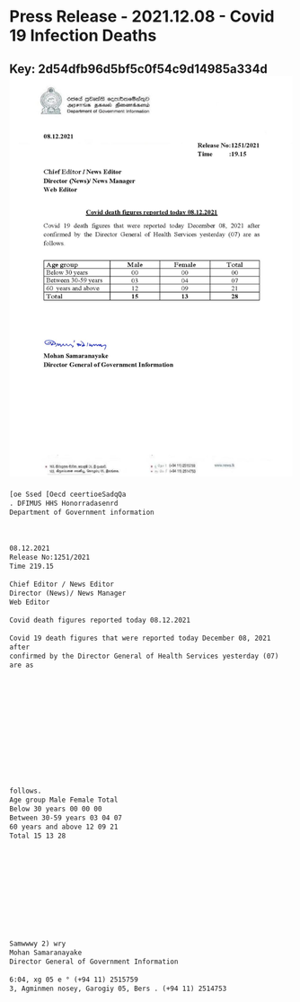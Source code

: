 # Press Release - 2021.12.08 - Covid 19 Infection Deaths 
Key: 2d54dfb96d5bf5c0f54c9d14985a334d 
![img](img/2d54dfb96d5bf5c0f54c9d14985a334d.jpg)
---
```
[oe Ssed [Oecd ceertioeSadqQa
. DFIMUS HHS Honorradasenrd
Department of Government information

 

08.12.2021
Release No:1251/2021
Time 219.15

Chief Editor / News Editor
Director (News)/ News Manager
Web Editor

Covid death figures reported today 08.12.2021

Covid 19 death figures that were reported today December 08, 2021 after
confirmed by the Director General of Health Services yesterday (07) are as

 

 

 

 

 

 

follows.
Age group Male Female Total
Below 30 years 00 00 00
Between 30-59 years 03 04 07
60 years and above 12 09 21
Total 15 13 28

 

 

 

 

 

Samwwwy 2) wry
Mohan Samaranayake
Director General of Government Information

6:04, xg 05 e ° (+94 11) 2515759
3, Agminmen nosey, Garogiy 05, Bers . (+94 11) 2514753

    

```

